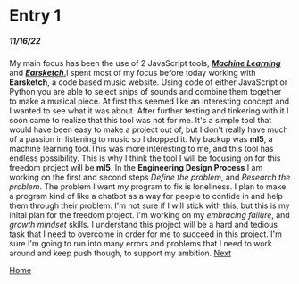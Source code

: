 # Entry 1
##### 11/16/22

My main focus has been the use of 2 JavaScript tools, <a href="https://ml5js.org/">_**Machine Learning**_</a> and <a href="https://earsketch.gatech.edu/earsketch2/">_**Earsketch**_.</a>I spent most of my focus before today working with **Earsketch**, a code based music website. Using code of either JavaScript or Python you are able to select snips of sounds and combine them together to make a musical piece. At first this seemed like an interesting concept and I wanted to see what it was about. After further testing and tinkering with it I soon came to realize that this tool was not for me. It's a simple tool that would have been easy to make a project out of, but I don't really have much of a passion in listening to music so I dropped it. My backup was **ml5**, a machine learning tool.This was more interesting to me, and this tool has endless possibility. This is why I think the tool I will be focusing on for this freedom project will be **ml5**. In the **Engineering Design Process** I am working on the first and second steps *Define the problem*, and *Research the problem*. The problem I want my program to fix is loneliness. I plan to make a program kind of like a chatbot as a way for people to confide in and help them through their problem. I'm not sure if I will stick with this, but this is my inital plan for the freedom project. I'm working on my *embracing failure*, and *growth mindset* skills. I understand this project will be a hard and tedious task that I need to overcome in order for me to succeed in this project. I'm sure I'm going to run into many errors and problems that I need to work around and keep push though, to support my ambition.
[Next](entry02.md)

[Home](../README.md)
